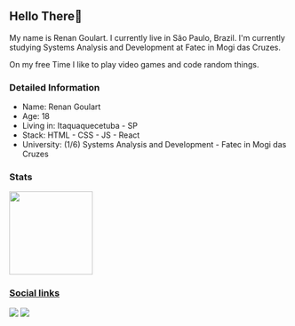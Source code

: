## Hello There👋

My name is Renan Goulart. I currently live in São Paulo, Brazil. I'm currently studying Systems Analysis and Development at Fatec in Mogi das Cruzes.

On my free Time I like to play video games and code random things.

### Detailed Information

- Name: Renan Goulart
- Age: 18
- Living in: Itaquaquecetuba - SP
- Stack: HTML - CSS - JS - React
- University: (1/6) Systems Analysis and Development - Fatec in Mogi das Cruzes

### Stats

<div align="left">
  <a href="https://github.com/RenanGoulart">
  <img height="150em" src="https://github-readme-stats.vercel.app/api/top-langs/?username=RenanGoulart&layout=compact&langs_count=7&theme=github_dark"/>
</div>

### Social links
  
<div>
  <a href="https://github.com/RenanGoulart">
    <a href="https://www.linkedin.com/in/renan-goulart-b584b11a9/"><img src="https://img.shields.io/badge/LinkedIn-0077B5?style=for-the-badge&logo=linkedin&logoColor=white"/></a>
  <a href="mailto:renan.goulart4@gmail.com"><img src="https://img.shields.io/badge/Gmail-D14836?style=for-the-badge&logo=gmail&logoColor=white"/></a>
</div>

